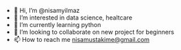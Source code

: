- 👋 Hi, I’m @nisamyilmaz
- 👀 I’m interested in data science, healtcare
- 🌱 I’m currently learning python
- 💞️ I’m looking to collaborate on new project for beginners
- 📫 How to reach me nisamustakime@gmail.com

<!---
nisamyilmaz/nisamyilmaz is a ✨ special ✨ repository because its `README.md` (this file) appears on your GitHub profile.
You can click the Preview link to take a look at your changes.
--->

